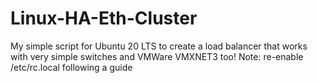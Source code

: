 # Linux-HA-Eth-Cluster
My simple script for Ubuntu 20 LTS to create a load balancer that works with very simple switches and VMWare VMXNET3 too!
Note: re-enable /etc/rc.local following a guide
